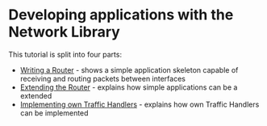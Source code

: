 # Developing applications with the Network Library

This tutorial is split into four parts: 

* [Writing a Router](Writing-a-Router.md) - shows a simple application skeleton capable of receiving and routing packets between interfaces
* [Extending the Router](Extending-the-Router.md) - explains how simple applications can be a extended
* [Implementing own Traffic Handlers](Implementing-own-Traffic-Handlers.md) - explains how own Traffic Handlers can be implemented